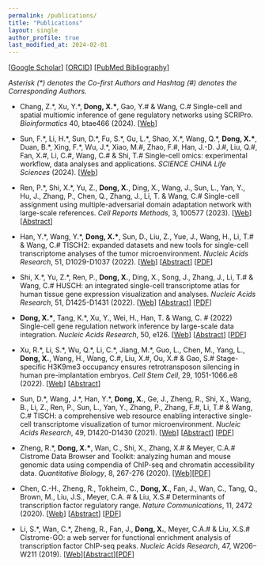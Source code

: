 ```yaml
---
permalink: /publications/
title: "Publications"
layout: single
author_profile: true
last_modified_at: 2024-02-01
---
```


[[Google Scholar](https://scholar.google.com/citations?hl=en&user=gzrxBacAAAAJ)] [[ORCID](https://orcid.org/0000-0002-7112-0224)] [[PubMed Bibliography](https://www.ncbi.nlm.nih.gov/myncbi/1d30fkpMdF_kft/bibliography/public/)]

*Asterisk (\*) denotes the Co-first Authors and Hashtag (#) denotes the Corresponding Authors.*

<!-- - title [[Web]()] [[Abstract](https://pubmed.ncbi.nlm.nih.gov/)] [[PDF](/assets/pdf/papers)] -->

- Chang, Z.\*, Xu, Y.\*, **Dong, X.\***, Gao, Y.# & Wang, C.# Single-cell and spatial multiomic inference of gene regulatory networks using SCRIPro. *Bioinformatics* 40, btae466 (2024). [[Web](https://academic.oup.com/bioinformatics/article/40/7/btae466/7716542?login=true)]

- Sun, F.\*, Li, H.\*, Sun, D.\*, Fu, S.\*, Gu, L.\*, Shao, X.\*, Wang, Q.\*, **Dong, X.\***, Duan, B.\*, Xing, F.\*, Wu, J.\*, Xiao, M.#, Zhao, F.#, Han, J.-D. J.#, Liu, Q.#, Fan, X.#, Li, C.#, Wang, C.# & Shi, T.# Single-cell omics: experimental workflow, data analyses and applications. *SCIENCE CHINA Life Sciences* (2024). [[Web](https://link.springer.com/article/10.1007/s11427-023-2561-0)]

- Ren, P.\*, Shi, X.\*, Yu, Z., **Dong, X.**, Ding, X., Wang, J., Sun, L., Yan, Y., Hu, J., Zhang, P., Chen, Q., Zhang, J., Li, T. & Wang, C.# Single-cell assignment using multiple-adversarial domain adaptation network with large-scale references. *Cell Reports Methods*, 3, 100577 (2023). [[Web](https://doi.org/10.1016/j.crmeth.2023.100577)] [[Abstract](https://pubmed.ncbi.nlm.nih.gov/37751689/)]

- Han, Y.\*, Wang, Y.\*, **Dong, X.\***, Sun, D., Liu, Z., Yue, J., Wang, H., Li, T.# & Wang, C.# TISCH2: expanded datasets and new tools for single-cell transcriptome analyses of the tumor microenvironment. *Nucleic Acids Research*, 51, D1029-D1037 (2022). [[Web](https://doi.org/10.1093/nar/gkac959)] [[Abstract](https://pubmed.ncbi.nlm.nih.gov/36321662/)] [[PDF](/assets/pdf/papers/Han%20et%20al_2022_TISCH2.pdf)]

- Shi, X.\*, Yu, Z.\*, Ren, P., **Dong, X.**, Ding, X., Song, J., Zhang, J., Li, T.# & Wang, C.# HUSCH: an integrated single-cell transcriptome atlas for human tissue gene expression visualization and analyses. *Nucleic Acids Research*, 51, D1425-D1431 (2022). [[Web](https://doi.org/10.1093/nar/gkac1001)] [[Abstract](https://pubmed.ncbi.nlm.nih.gov/36318258/)] [[PDF](/assets/pdf/papers/Shi%20et%20al_2022_HUSCH.pdf)]

- **Dong, X.\***, Tang, K.\*, Xu, Y., Wei, H., Han, T. & Wang, C. # (2022) Single-cell gene regulation network inference by large-scale data integration. *Nucleic Acids Research*, 50, e126. [[Web](https://academic.oup.com/nar/advance-article/doi/10.1093/nar/gkac819/6717821)] [[Abstract](https://pubmed.ncbi.nlm.nih.gov/36155797/)] [[PDF](/assets/pdf/papers/Dong%20et%20al_2022_Single-cell%20gene%20regulation%20network%20inference%20by%20large-scale%20data%20integration.pdf)]

- Xu, R.\*, Li, S.\*, Wu, Q.\*, Li, C.\*, Jiang, M.\*, Guo, L., Chen, M., Yang, L., **Dong, X.**, Wang, H., Wang, C.#, Liu, X.#, Ou, X.# & Gao, S.# Stage-specific H3K9me3 occupancy ensures retrotransposon silencing in human pre-implantation embryos. *Cell Stem Cell*, 29, 1051-1066.e8 (2022). [[Web](https://doi.org/10.1016/j.stem.2022.06.001)] [[Abstract](https://pubmed.ncbi.nlm.nih.gov/35803226/)]

- Sun, D.\*, Wang, J.\*, Han, Y.\*, **Dong, X.**, Ge, J., Zheng, R., Shi, X., Wang, B., Li, Z., Ren, P., Sun, L., Yan, Y., Zhang, P., Zhang, F.#, Li, T.# & Wang, C.# TISCH: a comprehensive web resource enabling interactive single-cell transcriptome visualization of tumor microenvironment. *Nucleic Acids Research*, 49, D1420-D1430 (2021). [[Web](https://academic.oup.com/nar/advance-article/doi/10.1093/nar/gkaa1020/5976978)] [[Abstract](https://pubmed.ncbi.nlm.nih.gov/33179754/)] [[PDF](/assets/pdf/papers/Sun%20et%20al_TISCH.pdf)]

- Zheng, R.\*, **Dong, X.\***, Wan, C., Shi, X., Zhang, X.# & Meyer, C.A.# Cistrome Data Browser and Toolkit: analyzing human and mouse genomic data using compendia of ChIP-seq and chromatin accessibility data. *Quantitative Biology*, 8, 267-276 (2020). [[Web](https://journal.hep.com.cn/qb/EN/10.1007/s40484-020-0204-7)][[PDF](/assets/pdf/papers/Zheng%20et%20al_2020_Cistrome%20Data%20Browser%20and%20Toolkit.pdf)]

- Chen, C.-H., Zheng, R., Tokheim, C., **Dong, X.**, Fan, J., Wan, C., Tang, Q., Brown, M., Liu, J.S., Meyer, C.A. # & Liu, X.S.# Determinants of transcription factor regulatory range. *Nature Communications*, 11, 2472 (2020). [[Web](https://www.nature.com/articles/s41467-020-16106-x)] [[Abstract](https://pubmed.ncbi.nlm.nih.gov/32424124/)] [[PDF](/assets/pdf/papers/Chen%20et%20al_2020_Determinants%20of%20transcription%20factor%20regulatory%20range.pdf)]

- Li, S.\*, Wan, C.\*, Zheng, R., Fan, J., **Dong, X.**, Meyer, C.A.# & Liu, X.S.# Cistrome-GO: a web server for functional enrichment analysis of transcription factor ChIP-seq peaks. *Nucleic Acids Research*, 47, W206–W211 (2019). [[Web](https://academic.oup.com/nar/article/47/W1/W206/5485528)][[Abstract](https://pubmed.ncbi.nlm.nih.gov/31053864/)][[PDF](/assets/pdf/papers/Li%20et%20al_2019_Cistrome-GO.pdf)]
